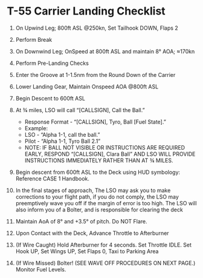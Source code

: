 # T-55 Carrier Landing Checklist

1. On Upwind Leg; 800ft ASL @250kn, Set Tailhook DOWN, Flaps 2
2. Perform Break
3. On Downwind Leg; OnSpeed at 800ft ASL and maintain 8° AOA; ≈170kn
4. Perform Pre-Landing Checks
5. Enter the Groove at 1-1.5nm from the Round Down of the Carrier
6. Lower Landing Gear, Maintain Onspeed AOA @800ft ASL
7. Begin Descent to 600ft ASL
8. At ¾ miles, LSO will call “[CALLSIGN], Call the Ball.”
   - Response Format - “[CALLSIGN], Tyro, Ball [Fuel State].”
   - Example:
   - LSO - “Alpha 1-1, call the ball.”
   - Pilot - “Alpha 1-1, Tyro Ball 2.1”
   - NOTE: IF BALL NOT VISIBLE OR INSTRUCTIONS ARE REQUIRED EARLY, RESPOND “[CALLSIGN], Clara Ball” AND LSO WILL PROVIDE INSTRUCTIONS IMMEDIATELY RATHER THAN AT ¾ MILES.
9. Begin descent from 600ft ASL to the Deck using HUD symbology: Reference CASE 1 Handbook.
10. In the final stages of approach, The LSO may ask you to make corrections to your flight path, if you do not comply, the LSO may preemptively wave you off if the margin of error is too high. The LSO will also inform you of a Bolter, and is responsible for clearing the deck
11. Maintain AoA of 8° and +3.5° of pitch. Do NOT Flare.
12. Upon Contact with the Deck, Advance Throttle to Afterburner
13. (If Wire Caught) Hold Afterburner for 4 seconds. Set Throttle IDLE. Set Hook UP, Set Wings UP, Set Flaps 0, Taxi to Parking Area

14. (If Wire Missed) Bolter! (SEE WAVE OFF PROCEDURES ON NEXT PAGE.) Monitor Fuel Levels.
